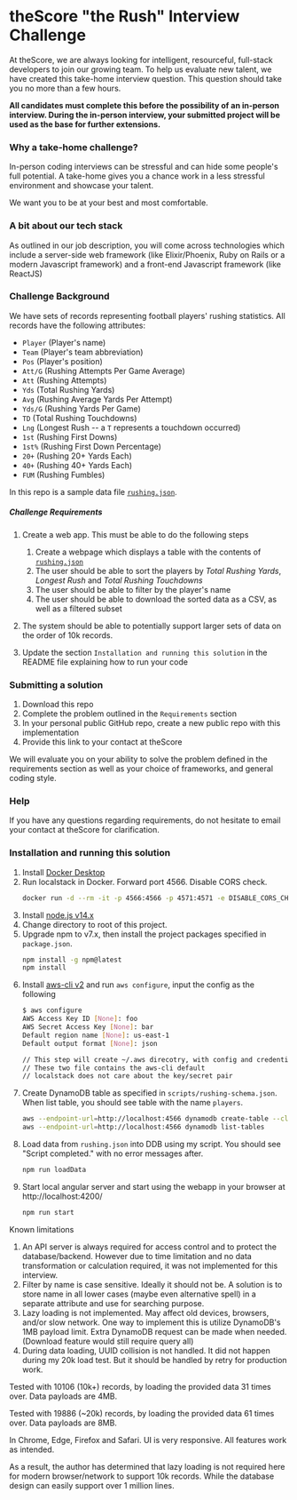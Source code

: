 # theScore "the Rush" Interview Challenge
At theScore, we are always looking for intelligent, resourceful, full-stack developers to join our growing team. To help us evaluate new talent, we have created this take-home interview question. This question should take you no more than a few hours.

**All candidates must complete this before the possibility of an in-person interview. During the in-person interview, your submitted project will be used as the base for further extensions.**

### Why a take-home challenge?
In-person coding interviews can be stressful and can hide some people's full potential. A take-home gives you a chance work in a less stressful environment and showcase your talent.

We want you to be at your best and most comfortable.

### A bit about our tech stack
As outlined in our job description, you will come across technologies which include a server-side web framework (like Elixir/Phoenix, Ruby on Rails or a modern Javascript framework) and a front-end Javascript framework (like ReactJS)

### Challenge Background
We have sets of records representing football players' rushing statistics. All records have the following attributes:
* `Player` (Player's name)
* `Team` (Player's team abbreviation)
* `Pos` (Player's position)
* `Att/G` (Rushing Attempts Per Game Average)
* `Att` (Rushing Attempts)
* `Yds` (Total Rushing Yards)
* `Avg` (Rushing Average Yards Per Attempt)
* `Yds/G` (Rushing Yards Per Game)
* `TD` (Total Rushing Touchdowns)
* `Lng` (Longest Rush -- a `T` represents a touchdown occurred)
* `1st` (Rushing First Downs)
* `1st%` (Rushing First Down Percentage)
* `20+` (Rushing 20+ Yards Each)
* `40+` (Rushing 40+ Yards Each)
* `FUM` (Rushing Fumbles)

In this repo is a sample data file [`rushing.json`](/rushing.json).

##### Challenge Requirements
1. Create a web app. This must be able to do the following steps
    1. Create a webpage which displays a table with the contents of [`rushing.json`](/rushing.json)
    2. The user should be able to sort the players by _Total Rushing Yards_, _Longest Rush_ and _Total Rushing Touchdowns_
    3. The user should be able to filter by the player's name
    4. The user should be able to download the sorted data as a CSV, as well as a filtered subset
    
2. The system should be able to potentially support larger sets of data on the order of 10k records.

3. Update the section `Installation and running this solution` in the README file explaining how to run your code

### Submitting a solution
1. Download this repo
2. Complete the problem outlined in the `Requirements` section
3. In your personal public GitHub repo, create a new public repo with this implementation
4. Provide this link to your contact at theScore

We will evaluate you on your ability to solve the problem defined in the requirements section as well as your choice of frameworks, and general coding style.

### Help
If you have any questions regarding requirements, do not hesitate to email your contact at theScore for clarification.

### Installation and running this solution
1. Install [Docker Desktop](https://www.docker.com/products/docker-desktop)
2. Run localstack in Docker. Forward port 4566. Disable CORS check.
    ```bash
    docker run -d --rm -it -p 4566:4566 -p 4571:4571 -e DISABLE_CORS_CHECKS=1 localstack/localstack
    ```
3. Install [node.js v14.x](https://nodejs.org/en/download/)
4. Change directory to root of this project.
5. Upgrade npm to v7.x, then install the project packages specified in `package.json`.
    ```bash
    npm install -g npm@latest
    npm install
    ```
6. Install [aws-cli v2](https://aws.amazon.com/cli/) and run `aws configure`, input the config as the following
    ```bash
    $ aws configure
    AWS Access Key ID [None]: foo
    AWS Secret Access Key [None]: bar
    Default region name [None]: us-east-1
    Default output format [None]: json
    
    // This step will create ~/.aws direcotry, with config and credentials file inside
    // These two file contains the aws-cli default
    // localstack does not care about the key/secret pair
    ```
7. Create DynamoDB table as specified in `scripts/rushing-schema.json`. When list table, you should see table with the name `players`.
    ```bash
    aws --endpoint-url=http://localhost:4566 dynamodb create-table --cli-input-json file://scripts/rushing-schema.json
    aws --endpoint-url=http://localhost:4566 dynamodb list-tables
    ```
8. Load data from `rushing.json` into DDB using my script. You should see "Script completed." with no error messages after.
    ```bash
    npm run loadData
    ```
9. Start local angular server and start using the webapp in your browser at http://localhost:4200/
    ```bash
    npm run start
    ```

Known limitations
1. An API server is always required for access control and to protect the database/backend. However due to time limitation and no data transformation or calculation required, it was not implemented for this interview. 
2. Filter by name is case sensitive. Ideally it should not be. A solution is to store name in all lower cases (maybe even alternative spell) in a separate attribute and use for searching purpose.
3. Lazy loading is not implemented. May affect old devices, browsers, and/or slow network.  One way to implement this is utilize DynamoDB's 1MB payload limit. Extra DynamoDB request can be made when needed. (Download feature would still require query all)
4. During data loading, UUID collision is not handled. It did not happen during my 20k load test. But it should be handled by retry for production work.

Tested with 10106 (10k+) records, by loading the provided data 31 times over. Data payloads are 4MB. 

Tested with 19886 (~20k) records, by loading the provided data 61 times over. Data payloads are 8MB. 

In Chrome, Edge, Firefox and Safari. UI is very responsive. All features work as intended.

As a result, the author has determined that lazy loading is not required here for modern browser/network to support 10k records. While the database design can easily support over 1 million lines.

